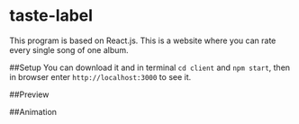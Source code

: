 # taste-label
This program is based on React.js. This is a website where you can rate every single song of one album. 

##Setup
You can download it and in terminal `cd client` and `npm start`, then in browser enter `http://localhost:3000` to see it.

##Preview


##Animation


